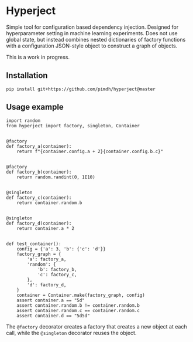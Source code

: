 # Hyperject
Simple tool for configuration based dependency injection. Designed for hyperparameter setting in machine learning experiments. Does not use global state, but instead combines nested dictionaries of factory functions with a configuration JSON-style object to construct a graph of objects.

This is a work in progress.
## Installation
`pip install git+https://github.com/pimdh/hyperject@master`

## Usage example
```
import random
from hyperject import factory, singleton, Container


@factory
def factory_a(container):
    return f"{container.config.a + 2}{container.config.b.c}"


@factory
def factory_b(container):
    return random.randint(0, 1E10)


@singleton
def factory_c(container):
    return container.random.b


@singleton
def factory_d(container):
    return container.a * 2


def test_container():
    config = {'a': 3, 'b': {'c': 'd'}}
    factory_graph = {
        'a': factory_a,
        'random': {
            'b': factory_b,
            'c': factory_c,
        },
        'd': factory_d,
    }
    container = Container.make(factory_graph, config)
    assert container.a == "5d"
    assert container.random.b != container.random.b
    assert container.random.c == container.random.c
    assert container.d == "5d5d"
```

The `@factory` decorator creates a factory that creates a new object at each call, while the `@singleton` decorator reuses the object.
